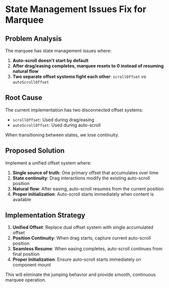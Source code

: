 # State Management Issues Fix for Marquee

## Problem Analysis

The marquee has state management issues where:

1. **Auto-scroll doesn't start by default**
2. **After drag/easing completes, marquee resets to 0 instead of resuming natural flow**
3. **Two separate offset systems fight each other**: `scrollOffset` vs `autoScrollOffset`

## Root Cause

The current implementation has two disconnected offset systems:
- `scrollOffset`: Used during drag/easing
- `autoScrollOffset`: Used during auto-scroll

When transitioning between states, we lose continuity.

## Proposed Solution

Implement a unified offset system where:
1. **Single source of truth**: One primary offset that accumulates over time
2. **State continuity**: Drag interactions modify the existing auto-scroll position
3. **Natural flow**: After easing, auto-scroll resumes from the current position
4. **Proper initialization**: Auto-scroll starts immediately when content is available

## Implementation Strategy

1. **Unified Offset**: Replace dual offset system with single accumulated offset
2. **Position Continuity**: When drag starts, capture current auto-scroll position
3. **Seamless Resume**: When easing completes, auto-scroll continues from final position
4. **Proper Initialization**: Ensure auto-scroll starts immediately on component mount

This will eliminate the jumping behavior and provide smooth, continuous marquee operation.
